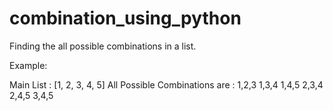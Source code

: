 # combination_using_python
Finding the all possible combinations in a list.

Example:

Main List : [1, 2, 3, 4, 5]
All Possible Combinations are :
1,2,3
1,3,4
1,4,5
2,3,4
2,4,5
3,4,5

